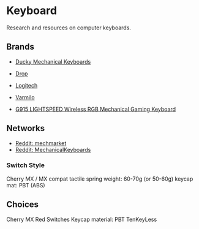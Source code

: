# Keyboard

Research and resources on computer keyboards.

## Brands

* [Ducky Mechanical Keyboards](https://www.duckychannel.com.tw/en/Keyboards)
* [Drop](https://drop.com/mechanical-keyboards)
* [Logitech](https://www.logitech.com/en-au/keyboards)
* [Varmilo](https://mechanicalkeyboards.com/)



* [G915 LIGHTSPEED Wireless RGB Mechanical Gaming Keyboard](https://www.logitechg.com/en-au/products/gaming-keyboards/g915-low-profile-wireless-mechanical-gaming-keyboard.html)

## Networks

* [Reddit: mechmarket](https://www.reddit.com/r/mechmarket/)
* [Reddit: MechanicalKeyboards](https://www.reddit.com/r/MechanicalKeyboards/)

### Switch Style

Cherry MX / MX compat
tactile
spring weight: 60-70g (or 50-60g)
keycap mat: PBT (ABS)

## Choices

Cherry MX Red Switches
Keycap material: PBT
TenKeyLess

